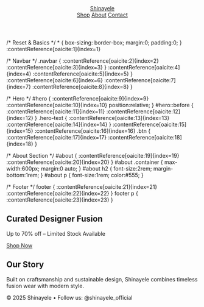 <!DOCTYPE html>
<html lang="en">
<head>
  <meta charset="UTF-8" />
  <meta name="viewport" content="width=device-width, initial-scale=1" />
  <title>Shinayele Studio</title>
  <link rel="stylesheet" href="css/styles.css" />
</head>
<body>
  <header class="navbar">
    <div class="brand"><a href="#">Shinayele</a></div>
    <nav>
      <a href="shop.html">Shop</a>
      <a href="#about">About</a>
      <a href="#contact">Contact</a>
    </nav>
  </header>
/* Reset & Basics */
* { box-sizing: border-box; margin:0; padding:0; }
:contentReference[oaicite:1]{index=1}

/* Navbar */
.navbar {
  :contentReference[oaicite:2]{index=2}
  :contentReference[oaicite:3]{index=3}
}
:contentReference[oaicite:4]{index=4}
  :contentReference[oaicite:5]{index=5}
}
:contentReference[oaicite:6]{index=6}
  :contentReference[oaicite:7]{index=7}
  :contentReference[oaicite:8]{index=8}
}

/* Hero */
#hero {
  :contentReference[oaicite:9]{index=9}
  :contentReference[oaicite:10]{index=10}
  position:relative;
}
#hero::before {
  :contentReference[oaicite:11]{index=11}
  :contentReference[oaicite:12]{index=12}
}
.hero-text {
  :contentReference[oaicite:13]{index=13}
  :contentReference[oaicite:14]{index=14}
}
:contentReference[oaicite:15]{index=15}
:contentReference[oaicite:16]{index=16}
.btn {
  :contentReference[oaicite:17]{index=17}
  :contentReference[oaicite:18]{index=18}
}

/* About Section */
#about {
  :contentReference[oaicite:19]{index=19}
  :contentReference[oaicite:20]{index=20}
}
#about .container { max-width:600px; margin:0 auto; }
#about h2 { font-size:2rem; margin-bottom:1rem; }
#about p { font-size:1rem; color:#555; }

/* Footer */
footer {
  :contentReference[oaicite:21]{index=21}
  :contentReference[oaicite:22]{index=22}
}
footer p {
  :contentReference[oaicite:23]{index=23}
}

  <section id="hero">
    <div class="hero-text">
      <h1>Curated Designer Fusion</h1>
      <p>Up to 70% off – Limited Stock Available</p>
      <a href="shop.html" class="btn">Shop Now</a>
    </div>
  </section>

  <section id="about">
    <div class="container">
      <h2>Our Story</h2>
      <p>Built on craftsmanship and sustainable design, Shinayele combines timeless fusion wear with modern style.</p>
    </div>
  </section>

  <footer id="contact">
    <div class="container">
      <p>&copy; 2025 Shinayele • Follow us: @shinayele_official</p>
    </div>
  </footer>
</body>
</html>

